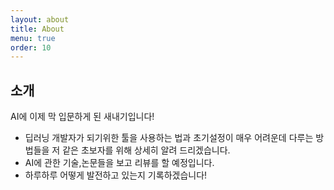 ```yaml
---
layout: about
title: About
menu: true
order: 10
---
```


## 소개

AI에 이제 막 입문하게 된 새내기입니다!
* 딥러닝 개발자가 되기위한 툴을 사용하는 법과 초기설정이 매우 어려운데 
  다루는 방법들을 저 같은 초보자를 위해 상세히 알려 드리겠습니다.
* AI에 관한 기술,논문들을 보고 리뷰를 할 예정입니다.
* 하루하루 어떻게 발전하고 있는지 기록하겠습니다!

